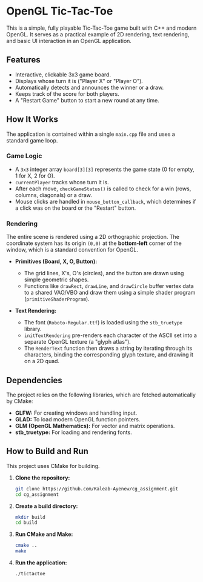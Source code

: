 # OpenGL Tic-Tac-Toe

This is a simple, fully playable Tic-Tac-Toe game built with C++ and modern OpenGL. It serves as a practical example of 2D rendering, text rendering, and basic UI interaction in an OpenGL application.

## Features

- Interactive, clickable 3x3 game board.
- Displays whose turn it is ("Player X" or "Player O").
- Automatically detects and announces the winner or a draw.
- Keeps track of the score for both players.
- A "Restart Game" button to start a new round at any time.

## How It Works

The application is contained within a single `main.cpp` file and uses a standard game loop.

### Game Logic

- A `3x3` integer array `board[3][3]` represents the game state (0 for empty, 1 for X, 2 for O).
- `currentPlayer` tracks whose turn it is.
- After each move, `checkGameStatus()` is called to check for a win (rows, columns, diagonals) or a draw.
- Mouse clicks are handled in `mouse_button_callback`, which determines if a click was on the board or the "Restart" button.

### Rendering

The entire scene is rendered using a 2D orthographic projection. The coordinate system has its origin `(0,0)` at the **bottom-left** corner of the window, which is a standard convention for OpenGL.

- **Primitives (Board, X, O, Button):**
  - The grid lines, X's, O's (circles), and the button are drawn using simple geometric shapes.
  - Functions like `drawRect`, `drawLine`, and `drawCircle` buffer vertex data to a shared VAO/VBO and draw them using a simple shader program (`primitiveShaderProgram`).

- **Text Rendering:**
  - The font (`Roboto-Regular.ttf`) is loaded using the `stb_truetype` library.
  - `initTextRendering` pre-renders each character of the ASCII set into a separate OpenGL texture (a "glyph atlas").
  - The `RenderText` function then draws a string by iterating through its characters, binding the corresponding glyph texture, and drawing it on a 2D quad.

## Dependencies

The project relies on the following libraries, which are fetched automatically by CMake:

- **GLFW:** For creating windows and handling input.
- **GLAD:** To load modern OpenGL function pointers.
- **GLM (OpenGL Mathematics):** For vector and matrix operations.
- **stb_truetype:** For loading and rendering fonts.

## How to Build and Run

This project uses CMake for building.

1.  **Clone the repository:**
    ```bash
    git clone https://github.com/Kaleab-Ayenew/cg_assignment.git
    cd cg_assignment
    ```

2.  **Create a build directory:**
    ```bash
    mkdir build
    cd build
    ```

3.  **Run CMake and Make:**
    ```bash
    cmake ..
    make
    ```

4.  **Run the application:**
    ```bash
    ./tictactoe
    ``` 
